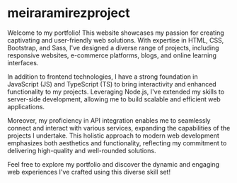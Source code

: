 # meiraramirezproject
Welcome to my portfolio! This website showcases my passion for creating captivating and user-friendly web solutions. With expertise in HTML, CSS, Bootstrap, and Sass, I've designed a diverse range of projects, including responsive websites, e-commerce platforms, blogs, and online learning interfaces.

In addition to frontend technologies, I have a strong foundation in JavaScript (JS) and TypeScript (TS) to bring interactivity and enhanced functionality to my projects. Leveraging Node.js, I've extended my skills to server-side development, allowing me to build scalable and efficient web applications.

Moreover, my proficiency in API integration enables me to seamlessly connect and interact with various services, expanding the capabilities of the projects I undertake. This holistic approach to modern web development emphasizes both aesthetics and functionality, reflecting my commitment to delivering high-quality and well-rounded solutions.

Feel free to explore my portfolio and discover the dynamic and engaging web experiences I've crafted using this diverse skill set!
